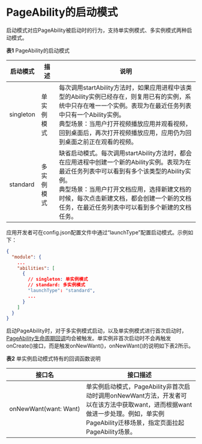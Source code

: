 # PageAbility的启动模式


启动模式对应PageAbility被启动时的行为，支持单实例模式、多实例模式两种启动模式。


  **表1** PageAbility的启动模式

| 启动模式 | 描述 | 说明 |
| -------- | -------- | -------- |
| singleton | 单实例模式 | 每次调用startAbility方法时，如果应用进程中该类型的Ability实例已经存在，则复用已有的实例，系统中只存在唯一一个实例。表现为在最近任务列表中只有一个Ability实例。<br/>典型场景：当用户打开视频播放应用并观看视频，回到桌面后，再次打开视频播放应用，应用仍为回到桌面之前正在观看的视频。 |
| standard | 多实例模式 | 缺省启动模式。每次调用startAbility方法时，都会在应用进程中创建一个新的Ability实例。表现为在最近任务列表中可以看到有多个该类型的Ability实例。<br/>典型场景：当用户打开文档应用，选择新建文档的时候，每次点击新建文档，都会创建一个新的文档任务，在最近任务列表中可以看到多个新建的文档任务。 |


应用开发者可在config.json配置文件中通过“launchType”配置启动模式。示例如下：

```json
{
  "module": {
    ...
    "abilities": [
      {
        // singleton: 单实例模式
        // standard: 多实例模式
        "launchType": "standard",
        ...
      }
    ]
  }
}
```


启动PageAbility时，对于多实例模式启动，以及单实例模式进行首次启动时，[PageAbility生命周期回调](pageability-lifecycle.md#table13118194914476)均会被触发。单实例非首次启动时不会再触发onCreate()接口，而是触发onNewWant()，onNewWant()的说明如下表2所示。


  **表2** 单实例启动模式特有的回调函数说明

| 接口名 | 接口描述 |
| -------- | -------- |
| onNewWant(want:&nbsp;Want) | 单实例启动模式，PageAbility非首次启动时调用onNewWant方法，开发者可以在该方法中获取want，进而根据want做进一步处理。例如，单实例PageAbility迁移场景，指定页面拉起PageAbility场景。 |
